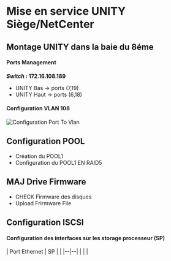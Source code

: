 # Mise en service UNITY Siège/NetCenter
## Montage UNITY dans la baie du 8éme
#### Ports Management
***Switch :* 172.16.108.189**
 - UNITY Bas -> ports (7,19)
 - UNITY Haut -> ports (6,18)
 #### Configuration VLAN 108
![Configuration Port To Vlan](https://ibb.co/cFVFgWc)
## Configuration POOL
 - Création du POOL1
 - Configuration du POOL1 EN RAID5
## MAJ Drive Firmware
 - CHECK Firmware des disques
 - Upload Frirmware File
## Configuration ISCSI
#### Configuration des interfaces sur les storage processeur (SP)
| Port Ethernet | SP |	|
|--|--|
|  |  |

<!--stackedit_data:
eyJoaXN0b3J5IjpbMjEzMzUwMTc1OSwxNTgyNDMzODcyLC0yNT
MxNDE5MzUsLTUxODk2OTAxNCwxNTI3MjA1OTE3XX0=
-->